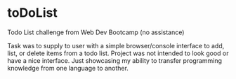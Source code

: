 # toDoList
Todo List challenge from Web Dev Bootcamp (no assistance)

Task was to supply to user with a simple browser/console interface to add, list, or delete items from a todo list.  Project was not intended to look good or have a nice interface.  Just showcasing my ability to transfer programming knowledge from one language to another.
